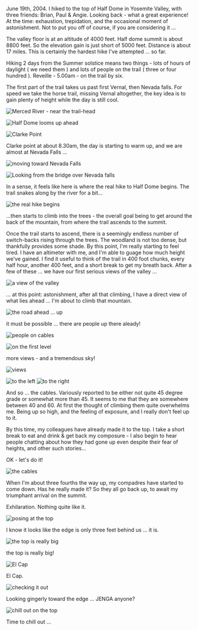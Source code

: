 June 19th, 2004. I hiked to the top of Half Dome in Yosemite Valley, with three friends: Brian, Paul & Angie. Looking back - what a great experience! At the time: exhaustion, trepidation, and the occasional moment of astonishment. Not to put you off of course, if you are considering it ...

The valley floor is at an altitude of 4000 feet. Half dome summit is about 8800 feet. So the elevation gain is just short of 5000 feet. Distance is about 17 miles. This is certainly the hardest hike I've attempted ... so far.

Hiking 2 days from the Summer solstice means two things - lots of hours of daylight ( we need them ) and lots of people on the trail ( three or four hundred ). Reveille - 5.00am - on the trail by six.

The first part of the trail takes us past first Vernal, then Nevada falls. For speed we take the horse trail, missing Vernal altogether, the key idea is to gain plenty of height while the day is still cool.

![Merced River - near the trail-head](/assets/images/2004-06-19/HD01.jpeg "Merced River - near the trail-head")

![Half Dome looms up ahead](/assets/images/2004-06-19/HD02.jpeg "Half Dome looms up ahead")

![Clarke Point](/assets/images/2004-06-19/HD03.jpeg "Clarke Point")

Clarke point at about 8.30am, the day is starting to warm up, and we are almost at Nevada Falls ...

![moving toward Nevada Falls](/assets/images/2004-06-19/HD04.jpeg "moving toward Nevada Falls")

![Looking from the bridge over Nevada falls](/assets/images/2004-06-19/HD05.jpeg "Looking from the bridge over Nevada falls")


In a sense, it feels like here is where the real hike to Half Dome begins. The trail snakes along by the river for a bit...

![the real hike begins](/assets/images/2004-06-19/HD06.jpeg "the real hike begins")


...then starts to climb into the trees - the overall goal being to get around the back of the mountain, from where the trail ascends to the summit.

Once the trail starts to ascend, there is a seemingly endless number of switch-backs rising through the trees. The woodland is not too dense, but thankfully provides some shade. By this point, I'm really starting to feel tired. I have an altimeter with me, and I'm able to guage how much height we've gained. I find it useful to think of the trail in 400 foot chunks, every half hour, another 400 feet, and a short break to get my breath back. After a few of these ... we have our first serious views of the valley ...

![a view of the valley](/assets/images/2004-06-19/HD07.jpeg "a view of the valley")

... at this point: astonishment, after all that climbing, I have a direct view of what lies ahead ... I'm about to climb that mountain.

![the road ahead ... up](/assets/images/2004-06-19/HD08.jpeg "the road ahead ... up")


it must be possible ... there are people up there aleady!

![people on cables](/assets/images/2004-06-19/HD09a.jpeg "people on cables")

![on the first level](/assets/images/2004-06-19/HD10.jpeg "on the first level")

more views - and a tremendous sky!

![views](/assets/images/2004-06-19/HD11.jpeg "views")

![to the left](/assets/images/2004-06-19/HD13.jpeg "to the left") ![to the right](/assets/images/2004-06-19/HD12.jpeg "to the right")

And so ... the cables. Variously reported to be either not quite 45 degree grade or somewhat more than 45.   It seems to me that they are somewhere between 40 and 60. At first the thought of climbing them quite overwhelms me. Being up so high, and the feeling of exposure, and I really don't feel up to it.

By this time, my colleagues have already made it to the top. I take a short break to eat and drink & get back my composure - I also begin to hear people chatting about how they had gone up even despite their fear of heights, and other such stories...

OK - let's do it!

![the cables](/assets/images/2004-06-19/HD14.jpeg "the cables")

When I'm about three fourths the way up, my compadres have started to come down. Has he really made it? So they all go back up, to await my triumphant arrival on the summit.

Exhilaration. Nothing quite like it.

![posing at the top](/assets/images/2004-06-19/HD15.jpeg "posing at the top")

I know it looks like the edge is only three feet behind us ... it is.

![the top is really big](/assets/images/2004-06-19/HD16.jpeg "the top is really big")

the top is really big!

![El Cap](/assets/images/2004-06-19/HD17.jpeg "El Cap")

El Cap.

![checking it out](/assets/images/2004-06-19/HD18.jpeg "checking it out")

Looking gingerly toward the edge ... JENGA anyone?

![chill out on the top](/assets/images/2004-06-19/HD19.jpeg "chill out on the top")

Time to chill out ...
